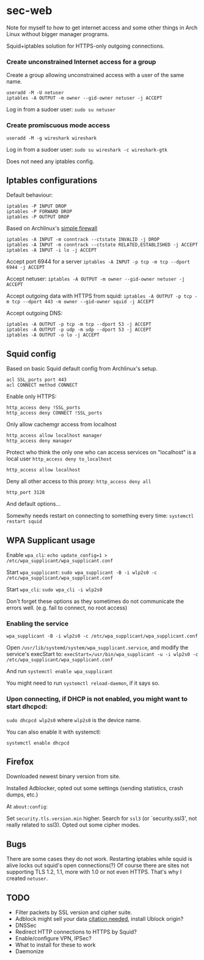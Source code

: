 # sec-web

Note for myself to how to get internet access and some other things in Arch Linux without bigger manager programs.

Squid+iptables solution for HTTPS-only outgoing connections.

### Create unconstrained Internet access for a group

Create a group allowing unconstrained access with a user of the same name.

```
useradd -M -U netuser
iptables -A OUTPUT -m owner --gid-owner netuser -j ACCEPT
```

Log in from a sudoer user: `sudo su netuser`

### Create promiscuous mode access

```
useradd -M -g wireshark wireshark
```

Log in from a sudoer user: `sudo su wireshark -c wireshark-gtk`

Does not need any iptables config.

## Iptables configurations

Default behaviour:

```
iptables -P INPUT DROP
iptables -P FORWARD DROP
iptables -P OUTPUT DROP
```

Based on Archlinux's [simple firewall](https://wiki.archlinux.org/index.php/Simple_stateful_firewall)

```
iptables -A INPUT -m conntrack --ctstate INVALID -j DROP
iptables -A INPUT -m conntrack --ctstate RELATED,ESTABLISHED -j ACCEPT
iptables -A INPUT -i lo -j ACCEPT
```

Accept port 6944 for a server
`iptables -A INPUT -p tcp -m tcp --dport 6944 -j ACCEPT`

Accept netuser:
`iptables -A OUTPUT -m owner --gid-owner netuser -j ACCEPT`

Accept outgoing data with HTTPS from squid:
`iptables -A OUTPUT -p tcp -m tcp --dport 443 -m owner --gid-owner squid -j ACCEPT`

Accept outgoing DNS:
```
iptables -A OUTPUT -p tcp -m tcp --dport 53 -j ACCEPT
iptables -A OUTPUT -p udp -m udp --dport 53 -j ACCEPT
iptables -A OUTPUT -o lo -j ACCEPT
```

## Squid config

Based on basic Squid default config from Archlinux's setup.

```
acl SSL_ports port 443
acl CONNECT method CONNECT
```

Enable only HTTPS:
```
http_access deny !SSL_ports
http_access deny CONNECT !SSL_ports
```

Only allow cachemgr access from localhost
```
http_access allow localhost manager
http_access deny manager
```

Protect who think the only one who can access services on "localhost" is a local user
`http_access deny to_localhost`

`http_access allow localhost`

Deny all other access to this proxy:
`http_access deny all`

`http_port 3128`

And default options...

Somewhy needs restart on connecting to something every time:
`systemctl restart squid`

## WPA Supplicant usage

Enable `wpa_cli`:
`echo update_config=1 > /etc/wpa_supplicant/wpa_supplicant.conf`

Start `wpa_supplicant`:
`sudo wpa_supplicant -B -i wlp2s0 -c /etc/wpa_supplicant/wpa_supplicant.conf`

Start `wpa_cli`:
`sudo wpa_cli -i wlp2s0`

Don't forget these options as they sometimes do not communicate the errors well. (e.g. fail to connect, no root access)


### Enabling the service

`wpa_supplicant -B -i wlp2s0 -c /etc/wpa_supplicant/wpa_supplicant.conf`

Open `/usr/lib/systemd/system/wpa_supplicant.service`, and modify the service's execStart to:
`execStart=/usr/bin/wpa_supplicant -u -i wlp2s0 -c /etc/wpa_supplicant/wpa_supplicant.conf`

And run `systemctl enable wpa_supplicant`

You might need to run `systemctl reload-daemon`, if it says so.

### Upon connecting, if DHCP is not enabled, you might want to start dhcpcd:

`sudo dhcpcd wlp2s0` where `wlp2s0` is the device name.

You can also enable it with systemctl:

`systemctl enable dhcpcd`

## Firefox

Downloaded newest binary version from site.

Installed Adblocker, opted out some settings (sending statistics, crash dumps, etc.)

At `about:config`:

Set `security.tls.version.min` higher.
Search for `ssl3` (or `security.ssl3', not really related to ssl3). Opted out some cipher modes.

## Bugs

There are some cases they do not work.
Restarting iptables while squid is alive locks out squid's open connections(?)
Of course there are sites not supporting TLS 1.2, 1.1, more with 1.0 or not even HTTPS. That's why I created `netuser`.

## TODO

- Filter packets by SSL version and cipher suite.
- Adblock might sell your data [citation needed](), install Ublock origin?
- DNSSec
- Redirect HTTP connections to HTTPS by Squid?
- Enable/configure VPN, IPSec?
- What to install for these to work
- Daemonize
